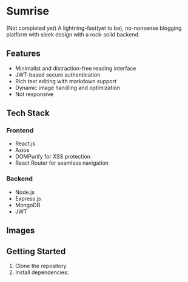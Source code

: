 # Sumrise

(Not completed yet)
A lightning-fast(yet to be), no-nonsense blogging platform with sleek design with a rock-solid backend. 

## Features

- Minimalist and distraction-free reading interface
- JWT-based secure authentication
- Rich text editing with markdown support
- Dynamic image handling and optimization
- Not responsive

## Tech Stack

### Frontend
- React.js 
- Axios 
- DOMPurify for XSS protection
- React Router for seamless navigation

### Backend
- Node.js 
- Express.js 
- MongoDB 
- JWT 

## Images



## Getting Started

1. Clone the repository
2. Install dependencies: